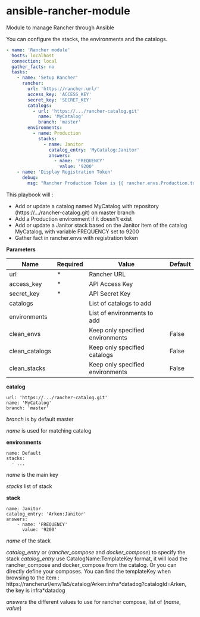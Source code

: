 # ansible-rancher-module
Module to manage Rancher through Ansible

You can configure the stacks, the environments and the catalogs.

```yaml
- name: 'Rancher module'
  hosts: localhost
  connection: local
  gather_facts: no
  tasks:
    - name: 'Setup Rancher'
      rancher:
        url: 'https://rancher.url/'
        access_key: 'ACCESS_KEY'
        secret_key: 'SECRET_KEY'
        catalogs:
          - url: 'https://.../rancher-catalog.git'
            name: 'MyCatalog'
            branch: 'master'
        environments:
          - name: Production
            stacks:
              - name: Janitor
                catalog_entry: 'MyCatalog:Janitor'
                answers:
                  - name: 'FREQUENCY'
                    value: '9200'
    - name: 'Display Registration Token'
      debug:
        msg: "Rancher Production Token is {{ rancher.envs.Production.token }}"
```

This playbook will :

- Add or update a catalog named MyCatalog with repository (https://.../rancher-catalog.git) on master branch
- Add a Production environment if it doesn't exist
- Add or update a Janitor stack based on the Janitor item of the catalog MyCatalog, with variable FREQUENCY set to 9200
- Gather fact in rancher.envs with registration token

**Parameters**

| Name | Required | Value | Default
|--------|-----|-------|----|
| url | * | Rancher URL
| access_key | * | API Access Key
| secret_key | * | API Secret Key
| catalogs |  | List of catalogs to add
| environments | | List of environments to add
| clean_envs | | Keep only specified environments | False
| clean_catalogs | | Keep only specified catalogs | False
| clean_stacks | | Keep only specified environments | False

**catalog**

```
url: 'https://.../rancher-catalog.git'
name: 'MyCatalog'
branch: 'master'
```

*branch* is by default master

*name* is used for matching catalog

**environments**

```
name: Default
stacks:
  - ...
```
*name* is the main key

*stacks* list of stack

**stack**

```
name: Janitor
catalog_entry: 'Arken:Janitor'
answers:
	- name: 'FREQUENCY'
	  value: '9200'
```

*name* of the stack

*catalog_entry* or (*rancher_compose* and *docker_compose*) to specify the stack
*catalog_entry* use CatalogName:TemplateKey format, it will load the rancher_compose and docker_compose from the catalog. Or you can directly define your composes. You can find the templateKey when browsing to the item : https://rancherurl/env/1a5/catalog/Arken:infra\*datadog?catalogId=Arken, the key is infra\*datadog

*answers* the different values to use for rancher compose, list of (*name*, *value*)

